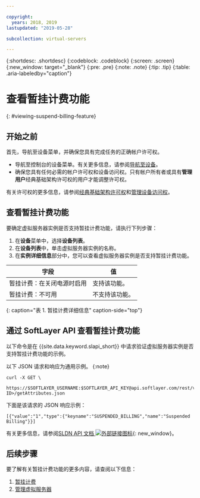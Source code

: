 ```yaml
---

copyright:
  years: 2018, 2019
lastupdated: "2019-05-28"

subcollection: virtual-servers

---
```


{:shortdesc: .shortdesc}
{:codeblock: .codeblock}
{:screen: .screen}
{:new_window: target="_blank"}
{:pre: .pre}
{:note: .note}
{:tip: .tip}
{:table: .aria-labeledby="caption"}

# 查看暂挂计费功能
{: #viewing-suspend-billing-feature}

## 开始之前
首先，导航至设备菜单，并确保您具有完成任务的正确帐户许可权。 

* 导航至控制台的设备菜单。有关更多信息，请参阅[导航至设备](/docs/vsi?topic=virtual-servers-navigating-devices)。
* 确保您具有任何必需的帐户许可权和设备访问权。只有帐户所有者或具有**管理用户**经典基础架构许可权的用户才能调整许可权。 

有关许可权的更多信息，请参阅[经典基础架构许可权](/docs/iam?topic=iam-infrapermission#infrapermission)和[管理设备访问权](/docs/vsi?topic=virtual-servers-managing-device-access)。

## 查看暂挂计费功能 
要确定虚拟服务器实例是否支持暂挂计费功能，请执行下列步骤：

1. 在**设备**菜单中，选择**设备列表**。 
2. 在**设备列表**中，单击虚拟服务器实例的名称。 
3. 在**实例详细信息**部分中，您可以查看虚拟服务器实例是否支持暂挂计费功能。 

|字段|值|
| --------------------------------------| ------------------------- |
| 暂挂计费：在关闭电源时启用 | 支持该功能。     |
| 暂挂计费：不可用          | 不支持该功能。     |
{: caption="表 1. 暂挂计费详细信息" caption-side="top"}

## 通过 SoftLayer API 查看暂挂计费功能

以下命令是在 {{site.data.keyword.slapi_short}} 中请求验证虚拟服务器实例是否支持暂挂计费功能的示例。

以下 JSON 请求和响应为通用示例。
{:note}

```
curl -X GET \
 https://$SOFTLAYER_USERNAME:$SOFTLAYER_API_KEY@api.softlayer.com/rest/v3/SoftLayer_Virtual_Guest/<VSI ID>/getAttributes.json
```

下面是该请求的 JSON 响应示例：

```
[{"value":"1","type":{"keyname":"SUSPENDED_BILLING","name":"Suspended Billing"}}]
```

有关更多信息，请参阅[SLDN API 文档 ![外部链接图标](../icons/launch-glyph.svg "外部链接图标")](https://softlayer.github.io/reference/services/SoftLayer_Virtual_Guest/getAttributes/){: new_window}。

## 后续步骤

要了解有关暂挂计费功能的更多内容，请查阅以下信息：
1. [暂挂计费](/docs/vsi?topic=virtual-servers-about-suspend-billing#about-suspend-billing)
2. [管理虚拟服务器](/docs/vsi?topic=virtual-servers-managing-virtual-servers#managing-virtual-servers)

